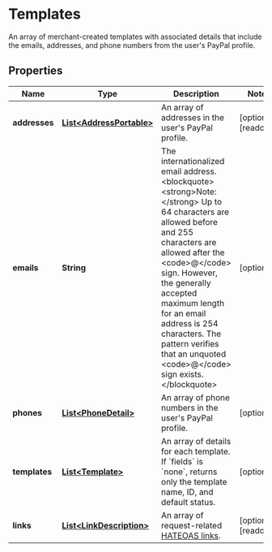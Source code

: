 

# Templates

An array of merchant-created templates with associated details that include the emails, addresses, and phone numbers from the user's PayPal profile.

## Properties

| Name | Type | Description | Notes |
|------------ | ------------- | ------------- | -------------|
|**addresses** | [**List&lt;AddressPortable&gt;**](AddressPortable.md) | An array of addresses in the user&#39;s PayPal profile. |  [optional] [readonly] |
|**emails** | **String** | The internationalized email address.&lt;blockquote&gt;&lt;strong&gt;Note:&lt;/strong&gt; Up to 64 characters are allowed before and 255 characters are allowed after the &lt;code&gt;@&lt;/code&gt; sign. However, the generally accepted maximum length for an email address is 254 characters. The pattern verifies that an unquoted &lt;code&gt;@&lt;/code&gt; sign exists.&lt;/blockquote&gt; |  [optional] |
|**phones** | [**List&lt;PhoneDetail&gt;**](PhoneDetail.md) | An array of phone numbers in the user&#39;s PayPal profile. |  [optional] |
|**templates** | [**List&lt;Template&gt;**](Template.md) | An array of details for each template. If &#x60;fields&#x60; is &#x60;none&#x60;, returns only the template name, ID, and default status. |  [optional] |
|**links** | [**List&lt;LinkDescription&gt;**](LinkDescription.md) | An array of request-related [HATEOAS links](/docs/api/reference/api-responses/#hateoas-links). |  [optional] [readonly] |



